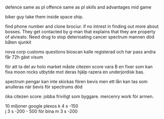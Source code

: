 
defence same as pl 
offence same as pl
skills and advantages mid game

biker guy take them inside space ship.

find phone number and clone brociur. if no intrest in finding out more about bosses. They get contacted by g-man that explains that they are property of alvieato. Need drug to stop deterioating
cancer
spectrum mannen död båten sjunkit

nova corp customs questions
bioscan
kalle registerad och har pass
andra får 72h gäst visum

för att ta del av holo market måste citezen score vara B 
en fixer som kan fixa moon rocks utbytde mot deras hjälp
razera en underjordisk bas.

spectrum pengar kan inte skickas fören bevis men ett lån kan tas som anulleras när bevis för spectrums död

öka citezen score: jobba friviligt som byggare. mercenry work för armen. 

10 miljoner google plexos
k 4 s -150  
j 3 s -200  - 500 för bina 
m 3 s -200  
